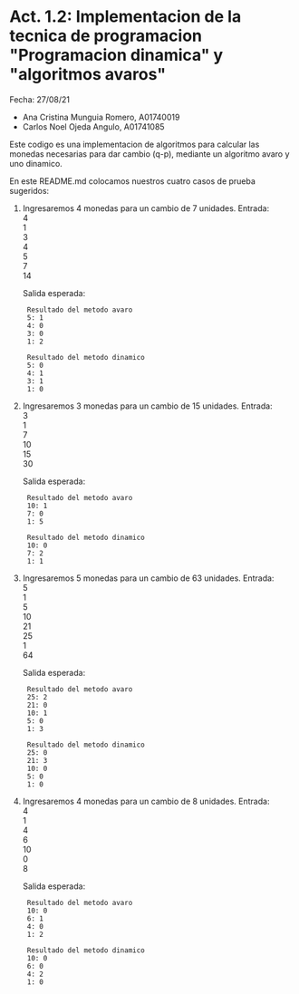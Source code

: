 # Act. 1.2: Implementacion de la tecnica de programacion "Programacion dinamica" y "algoritmos avaros"
Fecha: 27/08/21
- Ana Cristina Munguia Romero, A01740019
- Carlos Noel Ojeda Angulo, A01741085


Este codigo es una implementacion de algoritmos para calcular las monedas necesarias para dar cambio (q-p), mediante un algoritmo avaro y uno dinamico.

En este README.md colocamos nuestros cuatro casos de prueba sugeridos:

1. Ingresaremos 4 monedas para un cambio de 7 unidades. Entrada:\
    4\
    1\
    3\
    4\
    5\
    7\
    14
    
    Salida esperada:
    
        Resultado del metodo avaro
        5: 1
        4: 0
        3: 0
        1: 2

        Resultado del metodo dinamico
        5: 0
        4: 1
        3: 1
        1: 0
        

2. Ingresaremos 3 monedas para un cambio de 15 unidades. Entrada:\
    3\
    1\
    7\
    10\
    15\
    30

    Salida esperada: 
    
        Resultado del metodo avaro
        10: 1
        7: 0
        1: 5

        Resultado del metodo dinamico
        10: 0
        7: 2
        1: 1


3. Ingresaremos 5 monedas para un cambio de 63 unidades. Entrada:\
    5\
    1\
    5\
    10\
    21\
    25\
    1\
    64
    
    Salida esperada: 
        
        Resultado del metodo avaro
        25: 2
        21: 0
        10: 1
        5: 0
        1: 3

        Resultado del metodo dinamico
        25: 0
        21: 3
        10: 0
        5: 0
        1: 0


4. Ingresaremos 4 monedas para un cambio de 8 unidades. Entrada:\
    4\
    1\
    4\
    6\
    10\
    0\
    8 

    Salida esperada: 
    
        Resultado del metodo avaro
        10: 0
        6: 1
        4: 0
        1: 2

        Resultado del metodo dinamico
        10: 0
        6: 0
        4: 2
        1: 0

